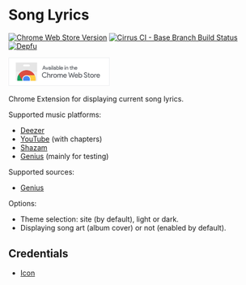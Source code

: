 # Song Lyrics

[![Chrome Web Store Version](https://img.shields.io/chrome-web-store/v/fnfipngolkdmolfocahlgjoipplhbmha?style=flat-square)](https://chromewebstore.google.com/detail/song-lyrics/fnfipngolkdmolfocahlgjoipplhbmha)
[![Cirrus CI - Base Branch Build Status](https://img.shields.io/cirrus/github/AlexWayfer/song-lyrics?style=flat-square)](https://cirrus-ci.com/github/AlexWayfer/song-lyrics)
[![Depfu](https://img.shields.io/depfu/AlexWayfer/song-lyrics?style=flat-square)](https://depfu.com/repos/github/AlexWayfer/song-lyrics)

<p>
	<a target="_blank" href="https://chrome.google.com/webstore/detail/song-lyrics/fnfipngolkdmolfocahlgjoipplhbmha" >
		<img src="images/chrome-web-store.png" alt="Chrome Web Store" width="200" />
	</a>
</p>

Chrome Extension for displaying current song lyrics.

Supported music platforms:

*   [Deezer](https://www.deezer.com/)
*   [YouTube](https://www.youtube.com/) (with chapters)
*   [Shazam](https://www.shazam.com/)
*   [Genius](https://genius.com/) (mainly for testing)

Supported sources:

*   [Genius](https://genius.com/)

Options:

*   Theme selection: site (by default), light or dark.
*   Displaying song art (album cover) or not (enabled by default).

## Credentials

*   [Icon](https://www.flaticon.com/free-icon/song-lyrics_6887372)
